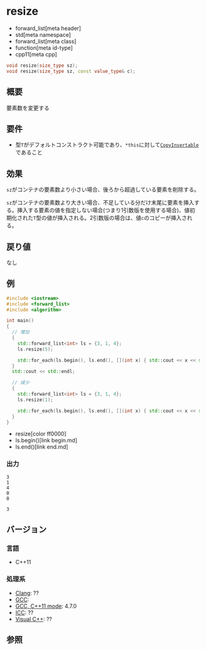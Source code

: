 # resize
* forward_list[meta header]
* std[meta namespace]
* forward_list[meta class]
* function[meta id-type]
* cpp11[meta cpp]

```cpp
void resize(size_type sz);
void resize(size_type sz, const value_type& c);
```

## 概要
要素数を変更する


## 要件
- 型`T`がデフォルトコンストラクト可能であり、`*this`に対して[`CopyInsertable`](/reference/container_concepts/CopyInsertable.md)であること


## 効果
`sz`がコンテナの要素数より小さい場合、後ろから超過している要素を削除する。

`sz`がコンテナの要素数より大きい場合、不足している分だけ末尾に要素を挿入する。挿入する要素の値を指定しない場合(つまり1引数版を使用する場合)、値初期化された`T`型の値が挿入される。2引数版の場合は、値`c`のコピーが挿入される。


## 戻り値
なし


## 例
```cpp example
#include <iostream>
#include <forward_list>
#include <algorithm>

int main()
{
  // 増加
  {
    std::forward_list<int> ls = {3, 1, 4};
    ls.resize(5);

    std::for_each(ls.begin(), ls.end(), [](int x) { std::cout << x << std::endl; });
  }
  std::cout << std::endl;

  // 減少
  {
    std::forward_list<int> ls = {3, 1, 4};
    ls.resize(1);

    std::for_each(ls.begin(), ls.end(), [](int x) { std::cout << x << std::endl; });
  }
}
```
* resize[color ff0000]
* ls.begin()[link begin.md]
* ls.end()[link end.md]


### 出力
```
3
1
4
0
0

3
```

## バージョン
### 言語
- C++11

### 処理系
- [Clang](/implementation.md#clang): ??
- [GCC](/implementation.md#gcc): 
- [GCC, C++11 mode](/implementation.md#gcc): 4.7.0
- [ICC](/implementation.md#icc): ??
- [Visual C++](/implementation.md#visual_cpp): ??

## 参照


